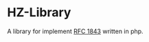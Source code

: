 # HZ-Library

A library for implement [RFC 1843](https://tools.ietf.org/html/rfc1843) written in php.
